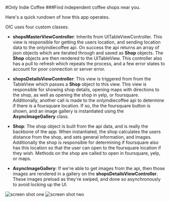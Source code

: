 #Only Indie Coffee
###Find independent coffee shops near you.

Here's a quick rundown of how this app operates.

OIC uses four custom classes.

*  __shopsMasterViewController__: Inherits from UITableViewController.
This view is responsible for getting the users location,
and sending location data to the onlyindiecoffee api. On success
the api returns an array of json objects which are iterated through
and saved as __Shop__ objects. The __Shop__ objects are then rendered
to the UITableView. This controller also has a pull to refresh which repeats
the process, and a few error states to account for poor connection or
server error.

*  __shopsDetailsViewController__: This view is triggered from from the TableView
which passes a __Shop__ object to this view. This view is responsible for showing
shop details, opening maps with directions to the shop, as well as opening the shop
in yelp, or foursquare. Additionally, another call is made to the onlyindiecoffee api
to determine if there is a foursquare location. If so, the the foursquare button
is shown, and an image gallery is instantiated using the __AsyncImageGallery__ class.

* __Shop__: The shop object is built from the api data, and is really the backbone
of the app. When instantiated, the shop calculates the users distance from the shop,
and sets general information, and images. Additionally the shop is responsible for
determining if foursquare also has this location so that the user can open to the
foursquare location if they wish. Methods on the shop are called to open in
foursquare, yelp, or maps.

* __AsyncImageGallery__: If we're able to get images from the api, then those
images are rendered in a gallery on the __shopsDetailsViewController__. These images
preload as they're swiped, and done so asynchronously to avoid locking up the UI.

![screen shot one](https://github.com/DamienBell/OnlyIndie/tree/be0caf94635959d80eed5b6ddcc18275282137dc/photo1.PNG)
![screen shot two](https://raw.github.com/DamienBell/OnlyIndie/master/photo2.PNG)
